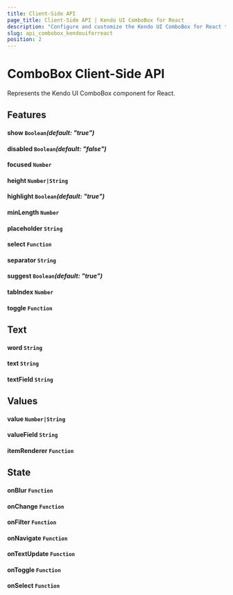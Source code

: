 ```yaml
---
title: Client-Side API
page_title: Client-Side API | Kendo UI ComboBox for React
description: "Configure and customize the Kendo UI ComboBox for React through its client-side API reference."
slug: api_combobox_kendouiforreact
position: 2
---
```


# ComboBox Client-Side API

Represents the Kendo UI ComboBox component for React.

## Features

#### show `Boolean`*(default: "true")*

#### disabled `Boolean`*(default: "false")*

#### focused `Number`

#### height `Number|String`

#### highlight `Boolean`*(default: "true")*

#### minLength `Number`

#### placeholder `String`

#### select `Function`

#### separator `String`

#### suggest `Boolean`*(default: "true")*

#### tabIndex `Number`

#### toggle `Function`

## Text

#### word `String`

#### text `String`

#### textField `String`

## Values

#### value `Number|String`

#### valueField `String`

#### itemRenderer `Function`

## State

#### onBlur `Function`

#### onChange `Function`

#### onFilter `Function`

#### onNavigate `Function`

#### onTextUpdate `Function`

#### onToggle `Function`

#### onSelect `Function`

